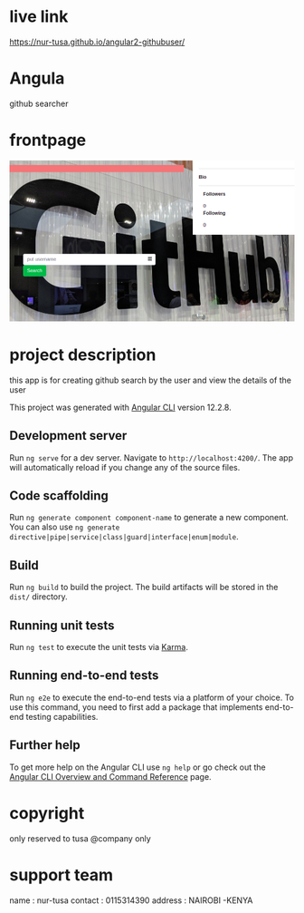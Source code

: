 # live link
 https://nur-tusa.github.io/angular2-githubuser/

# Angula

github searcher
# frontpage
 <img src="/src/assets/tusa1.png">

 
# project description
this app is for creating github search by the user and view the details of the user

This project was generated with [Angular CLI](https://github.com/angular/angular-cli) version 12.2.8.

## Development server

Run `ng serve` for a dev server. Navigate to `http://localhost:4200/`. The app will automatically reload if you change any of the source files.

## Code scaffolding

Run `ng generate component component-name` to generate a new component. You can also use `ng generate directive|pipe|service|class|guard|interface|enum|module`.

## Build

Run `ng build` to build the project. The build artifacts will be stored in the `dist/` directory.

## Running unit tests

Run `ng test` to execute the unit tests via [Karma](https://karma-runner.github.io).

## Running end-to-end tests

Run `ng e2e` to execute the end-to-end tests via a platform of your choice. To use this command, you need to first add a package that implements end-to-end testing capabilities.

## Further help

To get more help on the Angular CLI use `ng help` or go check out the [Angular CLI Overview and Command Reference](https://angular.io/cli) page.

# copyright 
only reserved to tusa @company  only

# support team
name :  nur-tusa 
contact : 0115314390
address : NAIROBI -KENYA